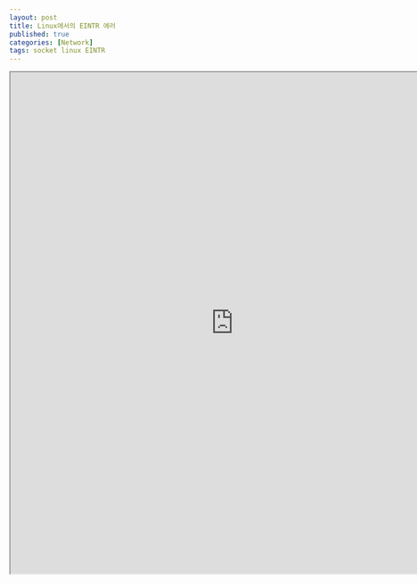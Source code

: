 ```yaml
---
layout: post
title: Linux에서의 EINTR 에러
published: true
categories: [Network]
tags: socket linux EINTR
---
```

<iframe width="800" height="900" src="https://docs.google.com/document/d/e/2PACX-1vS0BJZTrY2UPteSw6waB4sXNroHDJXpWe9F3vZT_wNxaHrQZBiTjvgyiOa9lqEVsZN6wGfJJRZhp9yG/pub?embedded=true"></iframe>  
    
